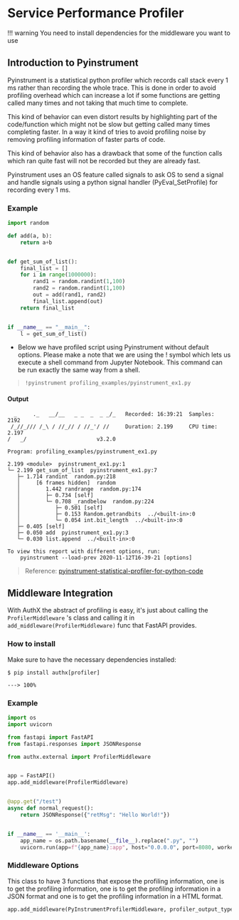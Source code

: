 # Service Performance Profiler

!!! warning
     You need to install dependencies for the middleware you want to use

## Introduction to Pyinstrument

Pyinstrument is a statistical python profiler which records call stack every 1
ms rather than recording the whole trace. This is done in order to avoid
profiling overhead which can increase a lot if some functions are getting called
many times and not taking that much time to complete.

This kind of behavior can even distort results by highlighting part of the
code/function which might not be slow but getting called many times completing
faster. In a way it kind of tries to avoid profiling noise by removing profiling
information of faster parts of code.

This kind of behavior also has a drawback that some of the function calls which
ran quite fast will not be recorded but they are already fast.

Pyinstrument uses an OS feature called signals to ask OS to send a signal and
handle signals using a python signal handler (PyEval_SetProfile) for recording
every 1 ms.

### Example

```python
import random

def add(a, b):
    return a+b


def get_sum_of_list():
    final_list = []
    for i in range(1000000):
        rand1 = random.randint(1,100)
        rand2 = random.randint(1,100)
        out = add(rand1, rand2)
        final_list.append(out)
    return final_list


if __name__ == "__main__":
    l = get_sum_of_list()
```

- Below we have profiled script using Pyinstrument without default options.
  Please make a note that we are using the ! symbol which lets us execute a
  shell command from Jupyter Notebook. This command can be run exactly the same
  way from a shell.

> `!pyinstrument profiling_examples/pyinstrument_ex1.py`

#### Output

<div class="termy">

```shell
  _     ._   __/__   _ _  _  _ _/_   Recorded: 16:39:21  Samples:  2192
 /_//_/// /_\ / //_// / //_'/ //     Duration: 2.199     CPU time: 2.197
/   _/                      v3.2.0

Program: profiling_examples/pyinstrument_ex1.py

2.199 <module>  pyinstrument_ex1.py:1
└─ 2.199 get_sum_of_list  pyinstrument_ex1.py:7
   ├─ 1.714 randint  random.py:218
   │     [6 frames hidden]  random
   │        1.442 randrange  random.py:174
   │        ├─ 0.734 [self]
   │        └─ 0.708 _randbelow  random.py:224
   │           ├─ 0.501 [self]
   │           ├─ 0.153 Random.getrandbits  ../<built-in>:0
   │           └─ 0.054 int.bit_length  ../<built-in>:0
   ├─ 0.405 [self]
   ├─ 0.050 add  pyinstrument_ex1.py:3
   └─ 0.030 list.append  ../<built-in>:0

To view this report with different options, run:
    pyinstrument --load-prev 2020-11-12T16-39-21 [options]
```

</div>

> Reference:
> [pyinstrument-statistical-profiler-for-python-code](https://coderzcolumn.com/tutorials/python/pyinstrument-statistical-profiler-for-python-code)

## Middleware Integration

With AuthX the abstract of profiling is easy, it's just about calling the `ProfilerMiddleware` 's class and calling it in `add_middleware(ProfilerMiddleware)` func that FastAPI provides.

### How to install

Make sure to have the necessary dependencies installed:

<div class="termy">

```console
$ pip install authx[profiler]

---> 100%
```

</div>

### Example

```py
import os
import uvicorn

from fastapi import FastAPI
from fastapi.responses import JSONResponse

from authx.external import ProfilerMiddleware


app = FastAPI()
app.add_middleware(ProfilerMiddleware)


@app.get("/test")
async def normal_request():
    return JSONResponse({"retMsg": "Hello World!"})


if __name__ == '__main__':
    app_name = os.path.basename(__file__).replace(".py", "")
    uvicorn.run(app=f"{app_name}:app", host="0.0.0.0", port=8080, workers=1)
```

### Middleware Options

This class to have 3 functions that expose the profiling information, one is to get the profiling information, one is to get the profiling information in a JSON format and one is to get the profiling information in a HTML format.

```python
app.add_middleware(PyInstrumentProfilerMiddleware, profiler_output_type="html", is_print_each_request=False, html_file_name="profiling.html")
```
